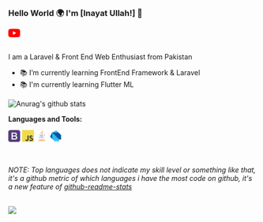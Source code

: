 ### Hello World 🌍 I'm [Inayat Ullah!] 👋

<a href="https://www.youtube.com/c/ExplaineRKhaN">
  <img align="left" alt="Inayat Ullah | YouTube" width="24px" src="/assets/youtube.svg"/>
</a>


<br />
<br />

I am a Laravel & Front End Web Enthusiast from Pakistan 

- 📚 I’m currently learning FrontEnd Framework & Laravel
- 📚 I'm currently learning Flutter ML

<img align="center" src="https://github-readme-stats.vercel.app/api?username=inaat&show_icons=true&include_all_commits=true&theme=algolia" alt="Anurag's github stats"/>
<br/>

**Languages and Tools:**

<code><img height="24px" src="https://raw.githubusercontent.com/github/explore/80688e429a7d4ef2fca1e82350fe8e3517d3494d/topics/bootstrap/bootstrap.png"></code>
<code><img height="24px" src="https://raw.githubusercontent.com/github/explore/80688e429a7d4ef2fca1e82350fe8e3517d3494d/topics/javascript/javascript.png"></code>
<code><img height="24px" src="https://raw.githubusercontent.com/github/explore/80688e429a7d4ef2fca1e82350fe8e3517d3494d/topics/java/java.png"></code>
<code><img height="24px" src="https://raw.githubusercontent.com/github/explore/80688e429a7d4ef2fca1e82350fe8e3517d3494d/topics/dart/dart.png"></code>

<br/>

*NOTE: Top languages does not indicate my skill level or something like that, it's a github metric of which languages i have the most code on github, it's a new feature of [github-readme-stats](https://github.com/anuraghazra/github-readme-stats)*

<br/>

<img align="left" src="https://github-readme-stats.vercel.app/api/top-langs/?username=inaat&layout=compact&theme=algolia"/>
